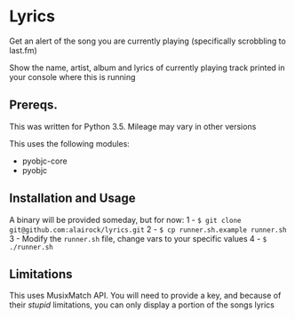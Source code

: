 # Lyrics
Get an alert of the song you are currently playing (specifically
scrobbling to last.fm)

Show the name, artist, album and lyrics of currently playing track
printed in your console where this is running


## Prereqs.
This was written for Python 3.5. Mileage may vary in other versions 

This uses the following modules:
 - pyobjc-core
 - pyobjc


## Installation and Usage
A binary will be provided someday, but for now: 
1 - `$ git clone git@github.com:alairock/lyrics.git`
2 - `$ cp runner.sh.example runner.sh`
3 - Modify the `runner.sh` file, change vars to your specific values
4 - `$ ./runner.sh`


## Limitations
This uses MusixMatch API. You will need to provide a key, and because
of their *stupid* limitations, you can only display a portion of the
songs lyrics
